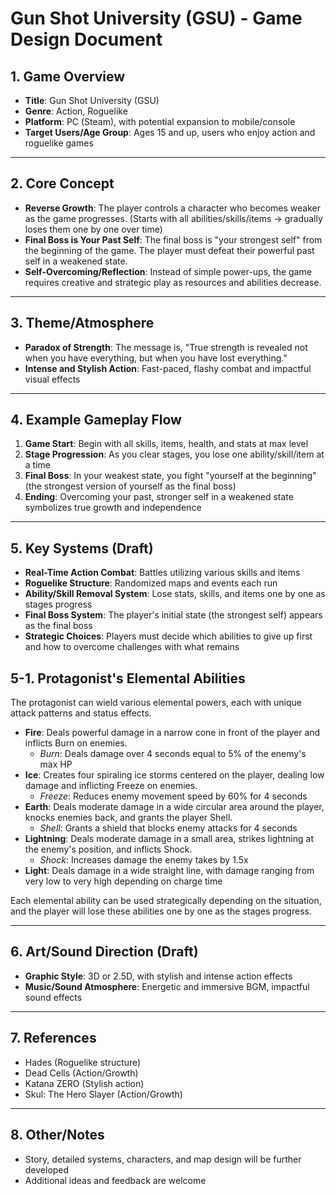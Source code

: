 # Gun Shot University (GSU) - Game Design Document

## 1. Game Overview

- **Title**: Gun Shot University (GSU)
- **Genre**: Action, Roguelike
- **Platform**: PC (Steam), with potential expansion to mobile/console
- **Target Users/Age Group**: Ages 15 and up, users who enjoy action and roguelike games

---

## 2. Core Concept

- **Reverse Growth**: The player controls a character who becomes weaker as the game progresses. (Starts with all abilities/skills/items → gradually loses them one by one over time)
- **Final Boss is Your Past Self**: The final boss is "your strongest self" from the beginning of the game. The player must defeat their powerful past self in a weakened state.
- **Self-Overcoming/Reflection**: Instead of simple power-ups, the game requires creative and strategic play as resources and abilities decrease.

---

## 3. Theme/Atmosphere

- **Paradox of Strength**: The message is, "True strength is revealed not when you have everything, but when you have lost everything."
- **Intense and Stylish Action**: Fast-paced, flashy combat and impactful visual effects

---

## 4. Example Gameplay Flow

1. **Game Start**: Begin with all skills, items, health, and stats at max level
2. **Stage Progression**: As you clear stages, you lose one ability/skill/item at a time
3. **Final Boss**: In your weakest state, you fight "yourself at the beginning" (the strongest version of yourself as the final boss)
4. **Ending**: Overcoming your past, stronger self in a weakened state symbolizes true growth and independence

---

## 5. Key Systems (Draft)

- **Real-Time Action Combat**: Battles utilizing various skills and items
- **Roguelike Structure**: Randomized maps and events each run
- **Ability/Skill Removal System**: Lose stats, skills, and items one by one as stages progress
- **Final Boss System**: The player's initial state (the strongest self) appears as the final boss
- **Strategic Choices**: Players must decide which abilities to give up first and how to overcome challenges with what remains

## 5-1. Protagonist's Elemental Abilities

The protagonist can wield various elemental powers, each with unique attack patterns and status effects.

- **Fire**: Deals powerful damage in a narrow cone in front of the player and inflicts Burn on enemies.
  - _Burn_: Deals damage over 4 seconds equal to 5% of the enemy's max HP
- **Ice**: Creates four spiraling ice storms centered on the player, dealing low damage and inflicting Freeze on enemies.
  - _Freeze_: Reduces enemy movement speed by 60% for 4 seconds
- **Earth**: Deals moderate damage in a wide circular area around the player, knocks enemies back, and grants the player Shell.
  - _Shell_: Grants a shield that blocks enemy attacks for 4 seconds
- **Lightning**: Deals moderate damage in a small area, strikes lightning at the enemy's position, and inflicts Shock.
  - _Shock_: Increases damage the enemy takes by 1.5x
- **Light**: Deals damage in a wide straight line, with damage ranging from very low to very high depending on charge time

Each elemental ability can be used strategically depending on the situation, and the player will lose these abilities one by one as the stages progress.

---

## 6. Art/Sound Direction (Draft)

- **Graphic Style**: 3D or 2.5D, with stylish and intense action effects
- **Music/Sound Atmosphere**: Energetic and immersive BGM, impactful sound effects

---

## 7. References

- Hades (Roguelike structure)
- Dead Cells (Action/Growth)
- Katana ZERO (Stylish action)
- Skul: The Hero Slayer (Action/Growth)

---

## 8. Other/Notes

- Story, detailed systems, characters, and map design will be further developed
- Additional ideas and feedback are welcome
